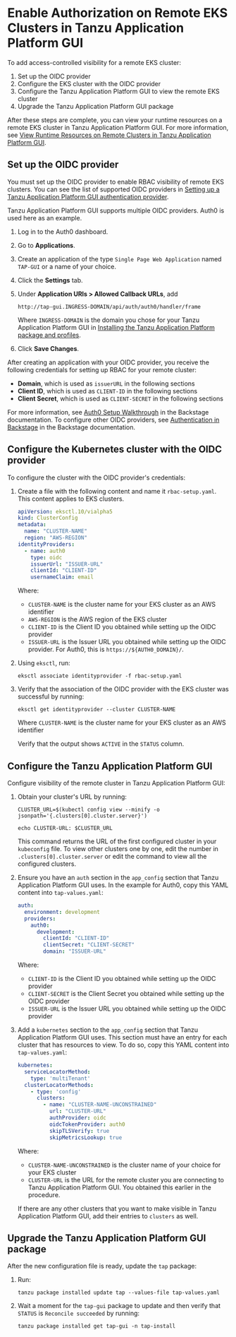 # Enable Authorization on Remote EKS Clusters in Tanzu Application Platform GUI

To add access-controlled visibility for a remote EKS cluster:

1. Set up the OIDC provider
1. Configure the EKS cluster with the OIDC provider
1. Configure the Tanzu Application Platform GUI to view the remote EKS cluster
1. Upgrade the Tanzu Application Platform GUI package

After these steps are complete, you can view your runtime resources on a remote EKS cluster in
Tanzu Application Platform GUI. For more information, see
[View Runtime Resources on Remote Clusters in Tanzu Application Platform GUI](view-resouces-rbac.html).


## <a id="set-up-oidc-provider"></a> Set up the OIDC provider

You must set up the OIDC provider to enable RBAC visibility of remote EKS clusters.
You can see the list of supported OIDC providers in
[Setting up a Tanzu Application Platform GUI authentication provider](../auth.html).

Tanzu Application Platform GUI supports multiple OIDC providers.
Auth0 is used here as an example.

1. Log in to the Auth0 dashboard.
1. Go to **Applications**.
1. Create an application of the type `Single Page Web Application` named `TAP-GUI` or a name of your choice.
1. Click the **Settings** tab.
1. Under **Application URIs > Allowed Callback URLs**, add

    ```
    http://tap-gui.INGRESS-DOMAIN/api/auth/auth0/handler/frame
    ```

    Where `INGRESS-DOMAIN` is the domain you chose for your Tanzu Application Platform GUI in
    [Installing the Tanzu Application Platform package and profiles](../../install.html).

1. Click **Save Changes**.

After creating an application with your OIDC provider, you receive the following credentials for setting
up RBAC for your remote cluster:

* **Domain**, which is used as `issuerURL` in the following sections
* **Client ID**, which is used as `CLIENT-ID` in the following sections
* **Client Secret**, which is used as `CLIENT-SECRET` in the following sections

For more information, see [Auth0 Setup Walkthrough](https://backstage.io/docs/auth/auth0/provider) in
the Backstage documentation.
To configure other OIDC providers, see [Authentication in Backstage](https://backstage.io/docs/auth/)
in the Backstage documentation.


## <a id="configure-cluster"></a> Configure the Kubernetes cluster with the OIDC provider

To configure the cluster with the OIDC provider's credentials:

1. Create a file with the following content and name it `rbac-setup.yaml`.
This content applies to EKS clusters.

    ```yaml
    apiVersion: eksctl.10/vialpha5
    kind: ClusterConfig
    metadata:
      name: "CLUSTER-NAME"
      region: "AWS-REGION"
    identityProviders:
      - name: auth0
        type: oidc
        issuerUrl: "ISSUER-URL"
        clientId: "CLIENT-ID"
        usernameClaim: email
    ```

    Where:

    - `CLUSTER-NAME` is the cluster name for your EKS cluster as an AWS identifier
    - `AWS-REGION` is the AWS region of the EKS cluster
    - `CLIENT-ID` is the Client ID you obtained while setting up the OIDC provider
    - `ISSUER-URL` is the Issuer URL you obtained while setting up the OIDC provider. For Auth0, this is `https://${AUTH0_DOMAIN}/`.


1. Using `eksctl`, run:

    ```console
    eksctl associate identityprovider -f rbac-setup.yaml
    ```

1. Verify that the association of the OIDC provider with the EKS cluster was successful by running:

    ```console
    eksctl get identityprovider --cluster CLUSTER-NAME
    ```

    Where `CLUSTER-NAME` is the cluster name for your EKS cluster as an AWS identifier

    Verify that the output shows `ACTIVE` in the `STATUS` column.


## <a id="configure-tap-gui"></a> Configure the Tanzu Application Platform GUI

Configure visibility of the remote cluster in Tanzu Application Platform GUI:

1. Obtain your cluster's URL by running:

    ```console
    CLUSTER_URL=$(kubectl config view --minify -o jsonpath='{.clusters[0].cluster.server}')

    echo CLUSTER-URL: $CLUSTER_URL
    ```

    This command returns the URL of the first configured cluster in your `kubeconfig` file.
    To view other clusters one by one, edit the number in `.clusters[0].cluster.server` or edit the
    command to view all the configured clusters.

1. Ensure you have an `auth` section in the `app_config` section that Tanzu Application Platform GUI
uses. In the example for Auth0, copy this YAML content into `tap-values.yaml`:

    ```yaml
    auth:
      environment: development
      providers:
        auth0:
          development:
            clientId: "CLIENT-ID"
            clientSecret: "CLIENT-SECRET"
            domain: "ISSUER-URL"
    ```

    Where:

    - `CLIENT-ID` is the Client ID you obtained while setting up the OIDC provider
    - `CLIENT-SECRET` is the Client Secret you obtained while setting up the OIDC provider
    - `ISSUER-URL` is the Issuer URL you obtained while setting up the OIDC provider

1. Add a `kubernetes` section to the `app_config` section that Tanzu Application Platform GUI
uses. This section must have an entry for each cluster that has resources to view.
To do so, copy this YAML content into `tap-values.yaml`:

    ```yaml
    kubernetes:
      serviceLocatorMethod:
        type: 'multiTenant'
      clusterLocatorMethods:
        - type: 'config'
          clusters:
            - name: "CLUSTER-NAME-UNCONSTRAINED"
              url: "CLUSTER-URL"
              authProvider: oidc
              oidcTokenProvider: auth0
              skipTLSVerify: true
              skipMetricsLookup: true
    ```

    Where:

    - `CLUSTER-NAME-UNCONSTRAINED` is the cluster name of your choice for your EKS cluster
    - `CLUSTER-URL` is the URL for the remote cluster you are connecting to Tanzu Application Platform GUI. You obtained this earlier in the procedure.

    If there are any other clusters that you want to make visible in Tanzu Application Platform GUI,
    add their entries to `clusters` as well.


## <a id="upgrade-tap-gui"></a> Upgrade the Tanzu Application Platform GUI package

After the new configuration file is ready, update the `tap` package:

1. Run:

    ```console
    tanzu package installed update tap --values-file tap-values.yaml
    ```

1. Wait a moment for the `tap-gui` package to update and then verify that `STATUS` is
`Reconcile succeeded` by running:

    ```console
    tanzu package installed get tap-gui -n tap-install
    ```

